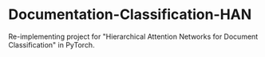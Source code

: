# Documentation-Classification-HAN
Re-implementing project for "Hierarchical Attention Networks for Document Classification" in PyTorch.
